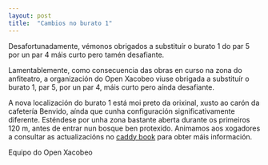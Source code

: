 ```yaml
---
layout: post
title:  "Cambios no burato 1"
---
```


Desafortunadamente, vémonos obrigados a substituír o burato 1 do par 5 por un par 4 máis curto pero tamén desafiante.

<!-- máis -->

Lamentablemente, como consecuencia das obras en curso na zona do anfiteatro, a organización do Open Xacobeo viuse obrigada a substituír o burato 1, par 5, por un par 4, máis curto pero aínda desafiante.

A nova localización do burato 1 está moi preto da orixinal, xusto ao carón da cafetería Benvido, aínda que cunha configuración significativamente diferente. Esténdese por unha zona bastante aberta durante os primeiros 120 m, antes de entrar nun bosque ben protexido. Animamos aos xogadores a consultar as actualizacións no [caddy book](https://www.openxacobeo.com/files/caddybook.pdf) para obter máis información.

Equipo do Open Xacobeo

